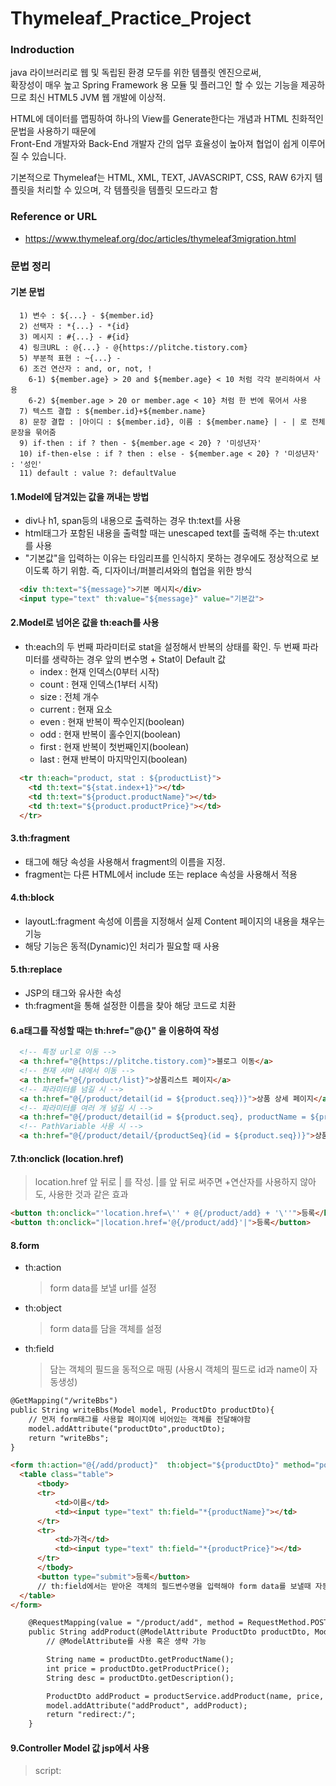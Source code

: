 
# Thymeleaf_Practice_Project

### Indroduction
java 라이브러리로 웹 및 독립된 환경 모두를 위한 템플릿 엔진으로써,  
확장성이 매우 높고 Spring Framework 용 모듈 및 플러그인 할 수 있는 기능을 제공하므로 최신 HTML5 JVM 웹 개발에 이상적.  
  
HTML에 데이터를 맵핑하여 하나의 View를 Generate한다는 개념과 HTML 친화적인 문법을 사용하기 때문에  
Front-End 개발자와 Back-End 개발자 간의 업무 효율성이 높아져 협업이 쉽게 이루어질 수 있습니다.  
  
기본적으로 Thymeleaf는 HTML, XML, TEXT, JAVASCRIPT, CSS, RAW 6가지 템플릿을 처리할 수 있으며, 각 템플릿을 템플릿 모드라고 함  

### Reference or URL
- https://www.thymeleaf.org/doc/articles/thymeleaf3migration.html


### 문법 정리
#### 기본 문법
```text
  1) 변수 : ${...} - ${member.id}
  2) 선택자 : *{...} - *{id}
  3) 메시지 : #{...} - #{id}
  4) 링크URL : @{...} - @{https://plitche.tistory.com}
  5) 부분적 표현 : ~{...} -
  6) 조건 연산자 : and, or, not, !
    6-1) ${member.age} > 20 and ${member.age} < 10 처럼 각각 분리하여서 사용
    6-2) ${member.age > 20 or member.age < 10} 처럼 한 번에 묶어서 사용
  7) 텍스트 결합 : ${member.id}+${member.name}
  8) 문장 결합 : |아이디 : ${member.id}, 이름 : ${member.name} | - | 로 전체 문장을 묶어줌
  9) if-then : if ? then - ${member.age < 20} ? '미성년자'
  10) if-then-else : if ? then : else - ${member.age < 20} ? '미성년자' : '성인'
  11) default : value ?: defaultValue
```

#### 1.Model에 담겨있는 값을 꺼내는 방법

- div나 h1, span등의 내용으로 출력하는 경우 th:text를 사용  
- html태그가 포함된 내용을 출력할 때는 unescaped text를 출력해 주는 th:utext를 사용  
- "기본값"을 입력하는 이유는 타임리프를 인식하지 못하는 경우에도 정상적으로 보이도록 하기 위함. 즉, 디자이너/퍼블리셔와의 협업을 위한 방식  

```html
  <div th:text="${message}">기본 메시지</div>
  <input type="text" th:value="${message}" value="기본값">
```   

#### 2.Model로 넘어온 값을 th:each를 사용
- th:each의 두 번째 파라미터로 stat을 설정해서 반복의 상태를 확인. 두 번째 파라미터를 생략하는 경우 앞의 변수명 + Stat이 Default 값
    - index : 현재 인덱스(0부터 시작)
    - count : 현재 인덱스(1부터 시작)
    - size : 전체 개수
    - current : 현재 요소
    - even : 현재 반복이 짝수인지(boolean)
    - odd : 현재 반복이 홀수인지(boolean)
    - first : 현재 반복이 첫번째인지(boolean)
    - last : 현재 반복이 마지막인지(boolean)

```html
  <tr th:each="product, stat : ${productList}">
    <td th:text="${stat.index+1}"></td>
    <td th:text="${product.productName}"></td>
    <td th:text="${product.productPrice}"></td>
  </tr>
```  

#### 3.th:fragment
  - <head>태그에 해당 속성을 사용해서 fragment의 이름을 지정.  
  - fragment는 다른 HTML에서 include 또는 replace 속성을 사용해서 적용
  
#### 4.th:block
  - layoutL:fragment 속성에 이름을 지정해서 실제 Content 페이지의 내용을 채우는 기능
  - 해당 기능은 동적(Dynamic)인 처리가 필요할 때 사용
  
#### 5.th:replace
  - JSP의 <include> 태그와 유사한 속성
  - th:fragment을 통해 설정한 이름을 찾아 해당 코드로 치환

#### 6.a태그를 작성할 때는 th:href="@{}" 을 이용하여 작성
```html
  <!-- 특정 url로 이동 -->
  <a th:href="@{https://plitche.tistory.com}">블로그 이동</a>
  <!-- 현재 서버 내에서 이동 -->
  <a th:href="@{/product/list}">상품리스트 페이지</a>
  <!-- 파라미터를 넘길 시 -->
  <a th:href="@{/product/detail(id = ${product.seq})}">상품 상세 페이지</a>
  <!-- 파라미터를 여러 개 넘길 시 -->
  <a th:href="@{/product/detail(id = ${product.seq}, productName = ${product.name}})}">상품 상세 페이지</a>
  <!-- PathVariable 사용 시 -->
  <a th:href="@{/product/detail/{productSeq}(id = ${product.seq})}">상품 상세 페이지</a>
```

#### 7.th:onclick (location.href)  
  > location.href 앞 뒤로 | 를 작성. |를 앞 뒤로 써주면 +연산자를 사용하지 않아도, 사용한 것과 같은 효과
```html
<button th:onclick="'location.href=\'' + @{/product/add} + '\''">등록</button>
<button th:onclick="|location.href='@{/product/add}'|">등록</button>
```  

#### 8.form
  - th:action
    > form data를 보낼 url를 설정
  - th:object
    > form data를 담을 객체를 설정
  - th:field
    > 담는 객체의 필드을 동적으로 매핑 (사용시 객체의 필드로 id과 name이 자동생성)


```html
@GetMapping("/writeBbs")
public String writeBbs(Model model, ProductDto productDto){
    // 먼저 form태그를 사용할 페이지에 비어있는 객체를 전달해야함
    model.addAttribute("productDto",productDto);
    return "writeBbs";
}
```  
  
```html
<form th:action="@{/add/product}"  th:object="${productDto}" method="post" >
  <table class="table">
      <tbody>
      <tr>
          <td>이름</td>
          <td><input type="text" th:field="*{productName}"></td>
      </tr>
      <tr>
          <td>가격</td>
          <td><input type="text" th:field="*{productPrice}"></td>
      </tr>
      </tbody>
      <button type="submit">등록</button>
      // th:field에서는 받아온 객체의 필드변수명을 입력해야 form data를 보낼때 자동으로 매핑
  </table>
</form>
```

```html
    @RequestMapping(value = "/product/add", method = RequestMethod.POST)
    public String addProduct(@ModelAttribute ProductDto productDto, Model model) throws Exception {
        // @ModelAttribute를 사용 혹은 생략 가능

        String name = productDto.getProductName();
        int price = productDto.getProductPrice();
        String desc = productDto.getDescription();

        ProductDto addProduct = productService.addProduct(name, price, desc);
        model.addAttribute("addProduct", addProduct);
        return "redirect:/";
    }
```

#### 9.Controller Model 값 jsp에서 사용
  > script: <script th:inline="javascript" >,
  > tag: <body th:inline="text">
  
```js
  <script th:inline="javascript">
    let result = [[${result}]]
  </script>
```
  
#### 10. th:value
  - 엘리먼트들의 value값을 지정  
  
```html
  <button th:value=”${hello}”/>  
```

#### 11. th:with
  - 변수 값을 지정해서 사용
  
```html
  <div th:with=”temp=${hello}” th:text=”${temp}”>
```
  
#### 12. th:switch
  - th:case에서 case문을 다루고 *로 case문에서 다루지 않은 모든 경우가 처리
  > java switch문의 default역할
    
```html
  <div th:switch="${hello}">
    <p th:case="'admin'">User is an administrator
    <p th:case="#{roles.manager}">User is a manager
    <p th:case="*">User is a manager
  </div>
```

#### 13. th:if
    - 조건문을 사용할 때 else 대신 unless를 사용
    - if문의 조건식과 unless의 조건식을 동일하게 해야 함
    
```html
  <span th:if="${member.age >= 20}">
    성인입니다.
  </span>
  <span th:unless="${student.age >= 20}">
    청소년입니다.
  </span> 
```
   
    
Thymeleaf를 사용하는 방법은 4가지가 있습니다. 변수식으로 사용하는 ${}와 메세지방식 #{}, 객체변수식인 *{}, 링크방식 @{}이 있습니다.
```java
 import org.springframework.stereotype.Controller;
import org.springframework.web.bind.annotation.RequestMapping;
    
@RequestMapping("/")
@Controller
public class WebController {
	
	@RequestMapping("/index")
	public String index() {
		return "index";
	}
} 
```  
    
위 코드는 URL맵핑으로 컨트롤러입니다. JSP때 많으하는 MVC패턴이죠. 거기서 C, 컨트롤러입니다. 스프링에서는 어노테이션이라는것이 들어가게 되는데 클래스를 만들고 @Controller라고 명시하면 이는 컨트롤러가 됩니다. RestController도 있습니다.

@RequestMapping("/")은 주소창에서 /라는 요청이 왔을 때 실행하겠다는 의미입니다. 만약 @RequestMapping("/index")라고 하면 주소창에서 /index가 왔을 때 해당 요청을 처리하겠죠. 

지금있는 코드로 /index요청이 오면 index를 띄우는것으로 되어 있습니다. 여기에 메소드 하나를 만듭니다.

```java
import org.springframework.stereotype.Controller;
import org.springframework.web.bind.annotation.RequestMapping;
	  
@RequestMapping("/")
@Controller
public class WebController {
	
	@RequestMapping("/index")
	public String index() {
		return "index";
	}
	  
	@RequestMapping("/test")
	public String test() {
		return "test";
	}
}	  
```  
	  
추가된것이 /test인데 test페이지를 열기 위하여 메소드를 하나 만들었습니다. 그리고 여기에서 test.html에 값을 넘기기위해서 model을 추가해줄건데요. model추가방법은 아래와 같습니다.
```java
@RequestMapping("/test")
public String test(Model model) {
model.addAttribute("test","이거슨 model로 가져온값이다!");
	return "test";
}	  
```
